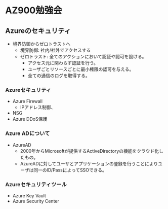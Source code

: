 # AZ900勉強会

## Azureのセキュリティ

- 境界防御からゼロトラストへ
  - 境界防御: 社内/社外でアクセスする
  - ゼロトラスト: 全てのアクションにおいて認証や認可を設ける。
    - アクセス元に関わらず認証を行う。
    - ユーザごとリソースごとに最小権限の認可を与える。
    - 全ての通信のログを取得する。

### Azureセキュリティ

- Azure Firewall
  - IPアドレス制御、
- NSG
- Azure DDoS保護

### Azure ADについて

- AzureAD
  - 2000年からMicrosoftが提供するActiveDirectoryの機能をクラウド化したもの。
  - AzureADに対してユーザとアプリケーションの登録を行うことによりユーザは同一のID/PassによってSSOできる。

### Azureセキュリティツール

- Azure Key Vault
- Azure Security Center
